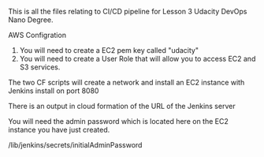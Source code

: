 
This is all the files relating to CI/CD pipeline for 
Lesson 3 Udacity DevOps Nano Degree.


AWS Configration

1. You will need to create a EC2 pem key called "udacity"
2. You will need to create a User Role that will allow you to access EC2 and S3 services.

The two CF scripts will create a network and install an EC2 instance with Jenkins install on port 8080

There is an output in cloud formation of the URL of the Jenkins server

You will need the admin password which is located here on the EC2 instance you have just created.

/lib/jenkins/secrets/initialAdminPassword
